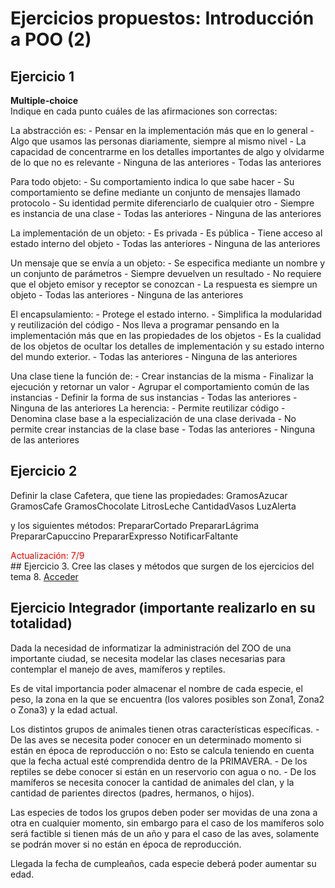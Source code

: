 # Ejercicios propuestos: Introducción a POO (2)

## Ejercicio 1
<strong>Multiple-choice</strong><br>
Indique en cada punto cuáles de las afirmaciones son correctas:

La abstracción es:
	- Pensar en la implementación más que en lo general
	- Algo que usamos las personas diariamente, siempre al mismo nivel
	- La capacidad de concentrarme en los detalles importantes de algo y olvidarme de lo que no es relevante
	- Ninguna de las anteriores
	- Todas las anteriores

Para todo objeto:
	- Su comportamiento indica lo que sabe hacer
	- Su comportamiento se define mediante un conjunto de mensajes llamado protocolo
	- Su identidad permite diferenciarlo de cualquier otro
	- Siempre es instancia de una clase
	- Todas las anteriores
	- Ninguna de las anteriores

La implementación de un objeto:
	- Es privada
	- Es pública
	- Tiene acceso al estado interno del objeto
	- Todas las anteriores
	- Ninguna de las anteriores

Un mensaje que se envía a un objeto:
	- Se especifica mediante un nombre y un conjunto de parámetros
	- Siempre devuelven un resultado
	- No requiere que el objeto emisor y receptor se conozcan
	- La respuesta es siempre un objeto
	- Todas las anteriores
	- Ninguna de las anteriores
	
El encapsulamiento:
	- Protege el estado interno.
	- Simplifica la modularidad y reutilización del código
	- Nos lleva a programar pensando en la implementación más que en las propiedades de los objetos
	- Es la cualidad de los objetos de ocultar los detalles de implementación y su estado interno del mundo exterior.
	- Todas las anteriores
	- Ninguna de las anteriores
	
Una clase tiene la función de:
	- Crear instancias de la misma
	- Finalizar la ejecución y retornar un valor
	- Agrupar el comportamiento común de las instancias
	- Definir la forma de sus instancias
	- Todas las anteriores
	- Ninguna de las anteriores
La herencia:
	- Permite reutilizar código
	- Denomina clase base a la especialización de una clase derivada
	- No permite crear instancias de la clase base
	- Todas las anteriores
	- Ninguna de las anteriores
	
## Ejercicio 2
Definir la clase Cafetera, que tiene las propiedades:
	GramosAzucar
	GramosCafe
	GramosChocolate
	LitrosLeche
	CantidadVasos
	LuzAlerta

y los siguientes métodos:
	PrepararCortado
	PrepararLágrima
	PrepararCapuccino
	PrepararExpresso
	NotificarFaltante

<div style="color:red">Actualización: 7/9</div>
## Ejercicio 3.
Cree las clases y métodos que surgen de los ejercicios del tema 8. <a target="_blank" href="https://github.com/maxilovera/net-basics/blob/master/8-%20Introducci%C3%B3n%20a%20POO/Ejercicios%20propuestos.md">Acceder</a>
	
## Ejercicio Integrador (importante realizarlo en su totalidad)

Dada la necesidad de informatizar la administración del ZOO de una importante ciudad, se necesita modelar las clases necesarias para contemplar el manejo de aves, mamíferos y reptiles. 

Es de vital importancia poder almacenar el nombre de cada especie, el peso, la zona en la que se encuentra (los valores posibles son Zona1, Zona2 o Zona3) y la edad actual. 

Los distintos grupos de animales tienen otras características específicas.
	- De las aves se necesita poder conocer en un determinado momento si están en época de reproducción o no: Esto se calcula teniendo en cuenta que la fecha actual esté comprendida dentro de la PRIMAVERA.
	- De los reptiles se debe conocer si están en un reservorio con agua o no.
	- De los mamíferos se necesita conocer la cantidad de animales del clan, y la cantidad de parientes directos (padres, hermanos, o hijos).
	
Las especies de todos los grupos deben poder ser movidas de una zona a otra en cualquier momento, sin embargo para el caso de los mamíferos solo será factible si tienen más de un año y para el caso de las aves, solamente se podrán mover si no están en época de reproducción.

Llegada la fecha de cumpleaños, cada especie deberá poder aumentar su edad.